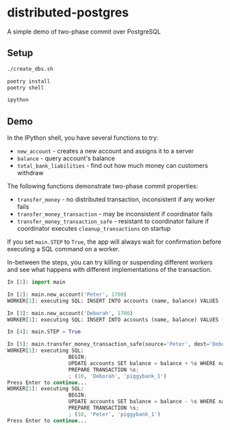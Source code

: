 # distributed-postgres
A simple demo of two-phase commit over PostgreSQL


## Setup

```bash
./create_dbs.sh

poetry install
poetry shell

ipython
```


## Demo

In the IPython shell, you have several functions to try:

- `new_account` - creates a new account and assigns it to a server
- `balance` - query account's balance
- `total_bank_liabilities` - find out how much money can customers withdraw

The following functions demonstrate two-phase commit properties:
- `transfer_money` - no distributed transaction, inconsistent if any worker fails
- `transfer_money_transaction` - may be inconsistent if coordinator fails
- `transfer_money_transaction_safe` - resistant to coordinator failure if coordinator
  executes `cleanup_transactions` on startup


If you set `main.STEP` to `True`, the app will always wait for confirmation before
executing a SQL command on a worker.

In-between the steps, you can try killing or suspending different workers and see what happens
with different implementations of the transaction.

```python
In [1]: import main

In [2]: main.new_account('Peter', 1700)
WORKER[1]: executing SQL: INSERT INTO accounts (name, balance) VALUES (%s, %s); ('Peter', 1700)

In [3]: main.new_account('Deborah', 1700)
WORKER[1]: executing SQL: INSERT INTO accounts (name, balance) VALUES (%s, %s); ('Deborah', 1700)

In [4]: main.STEP = True

In [5]: main.transfer_money_transaction_safe(source='Peter', dest='Deborah', amount=10)
WORKER[1]: executing SQL:
                    BEGIN;
                    UPDATE accounts SET balance = balance + %s WHERE name = %s;
                    PREPARE TRANSACTION %s;
                    ; (10, 'Deborah', 'piggybank_1')
Press Enter to continue...
WORKER[1]: executing SQL:
                    BEGIN;
                    UPDATE accounts SET balance = balance - %s WHERE name = %s;
                    PREPARE TRANSACTION %s;
                    ; (10, 'Peter', 'piggybank_1')
Press Enter to continue...
```
